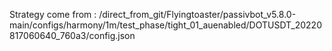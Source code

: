 Strategy come from : /direct_from_git/Flyingtoaster/passivbot_v5.8.0-main/configs/harmony/1m/test_phase/tight_01_auenabled/DOTUSDT_20220817060640_760a3/config.json
